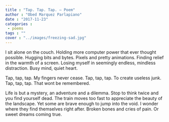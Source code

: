 ```yaml
---
title : "Tap. Tap. Tap. – Poem"
author : "Obed Marquez Parlapiano"
date : "2017-11-23"
categories : 
 - poems
tags : ""
cover : "../images/freezing-sad.jpg"
---
```


I sit alone on the couch. Holding more computer power that ever thought possible. Hugging bits and bytes. Pixels and pretty animations. Finding relief in the warmth of a screen. Losing myself in seemingly endless, mindless distraction. Busy mind, quiet heart.

Tap, tap, tap. My fingers never cease. Tap, tap, tap. To create useless junk. Tap, tap, tap. That wont be remembered.

Life is but a mystery, an adventure and a dilemma. Stop to think twice and you find yourself dead. The train moves too fast to appreciate the beauty of the landscape. Yet some are brave enough to jump into the void. I wonder where they find themselves right after. Broken bones and cries of pain. Or sweet dreams coming true.
